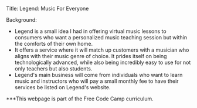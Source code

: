 Title: Legend: Music For Everyone

Background:
  - Legend is a small idea I had in offering virtual music lessons to consumers who want a personalized music teaching session but within the comforts of their own home. 
  - It offers a service where it will match up customers with a musician who aligns with their music genre of choice. It prides itself on being technologically advanced, while also being incredibly easy to use for not only teachers but also students. 
  - Legend's main business will come from individuals who want to learn music and instructors who will pay a small monthly fee to have their services be listed on Legend's website. 
  
***This webpage is part of the Free Code Camp curriculum. 
